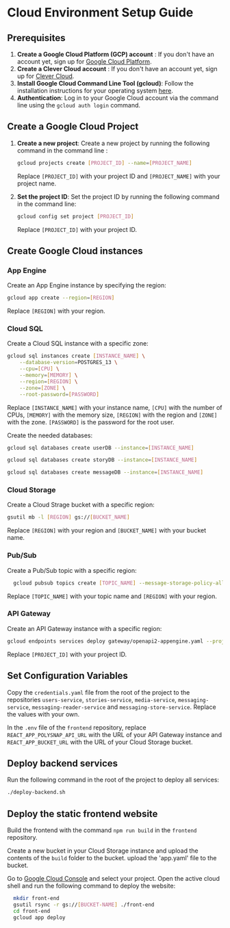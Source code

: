 
# Cloud Environment Setup Guide
## Prerequisites

1. **Create a Google Cloud Platform (GCP) account** :  If you don't have an account yet, sign up for [Google Cloud Platform](https://cloud.google.com/?hl=fr).
2. **Create a Clever Cloud account** : If you don't have an account yet, sign up for [Clever Cloud](https://www.clever-cloud.com).  
3. **Install Google Cloud Command Line Tool (gcloud)**: Follow the installation instructions for your operating system [here](https://cloud.google.com/sdk/docs/install?hl=fr).
4. **Authentication**: Log in to your Google Cloud account via the command line using the `gcloud auth login` command.

## Create a Google Cloud Project
1. **Create a new project**: Create a new project by running the following command in the command line :
   ```bash
   gcloud projects create [PROJECT_ID] --name=[PROJECT_NAME]
   ```
   
    Replace `[PROJECT_ID]` with your project ID and `[PROJECT_NAME]` with your project name.
   
2. **Set the project ID**: Set the project ID by running the following command in the command line:
   ```bash
   gcloud config set project [PROJECT_ID]
   ```
   
   Replace `[PROJECT_ID]` with your project ID.

## Create Google Cloud instances

### App Engine
Create an App Engine instance by specifying the region:

```bash
gcloud app create --region=[REGION]
```
Replace `[REGION]` with your region.

### Cloud SQL

Create a Cloud SQL instance with a specific zone:

```bash
gcloud sql instances create [INSTANCE_NAME] \
    --database-version=POSTGRES_13 \
    --cpu=[CPU] \
    --memory=[MEMORY] \
    --region=[REGION] \
    --zone=[ZONE] \
    --root-password=[PASSWORD]
```
Replace `[INSTANCE_NAME]` with your instance name, `[CPU]` with the number of CPUs, `[MEMORY]` with the memory size, `[REGION]` with the region and `[ZONE]` with the zone. `[PASSWORD]` is the password for the root user.
 
Create the needed databases:

```bash
gcloud sql databases create userDB --instance=[INSTANCE_NAME]
```
```bash
gcloud sql databases create storyDB --instance=[INSTANCE_NAME]
```
```bash
gcloud sql databases create messageDB --instance=[INSTANCE_NAME]
```

### Cloud Storage

Create a Cloud Strage bucket with a specific region:

```bash
gsutil mb -l [REGION] gs://[BUCKET_NAME]
```

Replace `[REGION]` with your region and `[BUCKET_NAME]` with your bucket name.

### Pub/Sub

Create a Pub/Sub topic with a specific region:

```bash
  gcloud pubsub topics create [TOPIC_NAME] --message-storage-policy-allowed-regions=[REGION]
```

Replace `[TOPIC_NAME]` with your topic name and `[REGION]` with your region.

### API Gateway

Create an API Gateway instance with a specific region:

```bash
gcloud endpoints services deploy gateway/openapi2-appengine.yaml --project=[PROJECT_ID]
```

Replace `[PROJECT_ID]` with your project ID.

## Set Configuration Variables

Copy the `credentials.yaml` file from the root of the project to the repositories `users-service`, `stories-service`, `media-service`, `messaging-service`, `messaging-reader-service` and `messaging-store-service`.
Replace the values with your own.

In the `.env` file of the `frontend` repository, replace `REACT_APP_POLYSNAP_API_URL` with the URL of your API Gateway instance and `REACT_APP_BUCKET_URL` with the URL of your Cloud Storage bucket.

## Deploy backend services

Run the following command in the root of the project to deploy all services:

```bash
./deploy-backend.sh
```

## Deploy the static frontend website

Build the frontend with the command `npm run build` in the `frontend` repository.

Create a new bucket in your Cloud Storage instance and upload the contents of the `build` folder to the bucket.
upload the 'app.yaml' file to the bucket.

Go to [Google Cloud Console](https://console.cloud.google.com) and select your project. 
Open the active cloud shell and run the following command to deploy the website:

```bash
  mkdir front-end
  gsutil rsync -r gs://[BUCKET-NAME] ./front-end
  cd front-end
  gcloud app deploy
```
